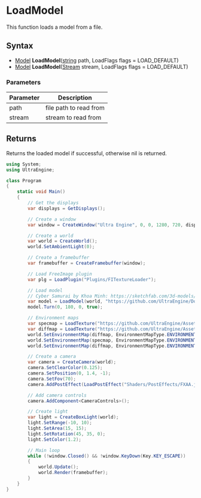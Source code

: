 # LoadModel

This function loads a model from a file.

## Syntax

- [Model](Model.md) **LoadModel**([string](https://www.lua.org/manual/5.4/manual.html#6.4) path, LoadFlags flags = LOAD_DEFAULT)
- [Model](Model.md) **LoadModel**([Stream](Stream.md) stream, LoadFlags flags = LOAD_DEFAULT)

### Parameters

| Parameter | Description |
|---|---|
| path | file path to read from |
| stream | stream to read from |

## Returns

Returns the loaded model if successful, otherwise nil is returned.

```c#
using System;
using UltraEngine;

class Program
{
    static void Main()
    {
        // Get the displays
        var displays = GetDisplays();

        // Create a window
        var window = CreateWindow("Ultra Engine", 0, 0, 1280, 720, displays[0], WindowFlags.WINDOW_CENTER | WindowFlags.WINDOW_TITLEBAR);

        // Create a world
        var world = CreateWorld();
        world.SetAmbientLight(0);

        // Create a framebuffer
        var framebuffer = CreateFramebuffer(window);

        // Load FreeImage plugin
        var plg = LoadPlugin("Plugins/FITextureLoader");

        // Load model
        // Cyber Samurai by Khoa Minh: https://sketchfab.com/3d-models/cyber-samurai-26ccafaddb2745ceb56ae5cfc65bfed5
        var model = LoadModel(world, "https://github.com/UltraEngine/Documentation/raw/master/Assets/Models/Characters/cyber_samurai.glb");
        model.Turn(0, 180, 0, true);

        // Environment maps
        var specmap = LoadTexture("https://github.com/UltraEngine/Assets/raw/main/Materials/Environment/footprint_court/specular.dds");
        var diffmap = LoadTexture("https://github.com/UltraEngine/Assets/raw/main/Materials/Environment/footprint_court/diffuse.dds");
        world.SetEnvironmentMap(diffmap, EnvironmentMapType.ENVIRONMENTMAP_BACKGROUND);
        world.SetEnvironmentMap(specmap, EnvironmentMapType.ENVIRONMENTMAP_SPECULAR);
        world.SetEnvironmentMap(diffmap, EnvironmentMapType.ENVIRONMENTMAP_DIFFUSE);

        // Create a camera
        var camera = CreateCamera(world);
        camera.SetClearColor(0.125);
        camera.SetPosition(0, 1.4, -1);
        camera.SetFov(70);
        camera.AddPostEffect(LoadPostEffect("Shaders/PostEffects/FXAA.json"));

        // Add camera controls
        camera.AddComponent<CameraControls>();

        // Create light
        var light = CreateBoxLight(world);
        light.SetRange(-10, 10);
        light.SetArea(15, 15);
        light.SetRotation(45, 35, 0);
        light.SetColor(1.2);

        // Main loop
        while (!window.Closed() && !window.KeyDown(Key.KEY_ESCAPE))
        {
            world.Update();
            world.Render(framebuffer);
        }
    }
}
```
